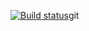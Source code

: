 [![Build status](https://ci.appveyor.com/api/projects/status/iv9epduh6accw2hx?svg=true)](https://ci.appveyor.com/project/Vugar350/transfer)git